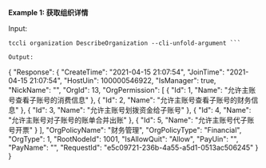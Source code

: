 **Example 1: 获取组织详情**



Input: 

```
tccli organization DescribeOrganization --cli-unfold-argument ```

Output: 
```
{
    "Response": {
        "CreateTime": "2021-04-15 21:07:54",
        "JoinTime": "2021-04-15 21:07:54",
        "HostUin": 100000546922,
        "IsManager": true,
        "NickName": "",
        "OrgId": 13,
        "OrgPermission": [
            {
                "Id": 1,
                "Name": "允许主账号查看子账号的消费信息"
            },
            {
                "Id": 2,
                "Name": "允许主账号查看子账号的财务信息"
            },
            {
                "Id": 3,
                "Name": "允许主账号划拨资金给子账号"
            },
            {
                "Id": 4,
                "Name": "允许主账号对子账号的账单合并出账"
            },
            {
                "Id": 5,
                "Name": "允许主账号代子账号开票"
            }
        ],
        "OrgPolicyName": "财务管理",
        "OrgPolicyType": "Financial",
        "OrgType": 1,
        "RootNodeId": 1001,
        "IsAllowQuit": "Allow",
        "PayUin": "",
        "PayName": "",
        "RequestId": "e5c09721-236b-4a55-a5d1-0513ac506245"
    }
}
```

